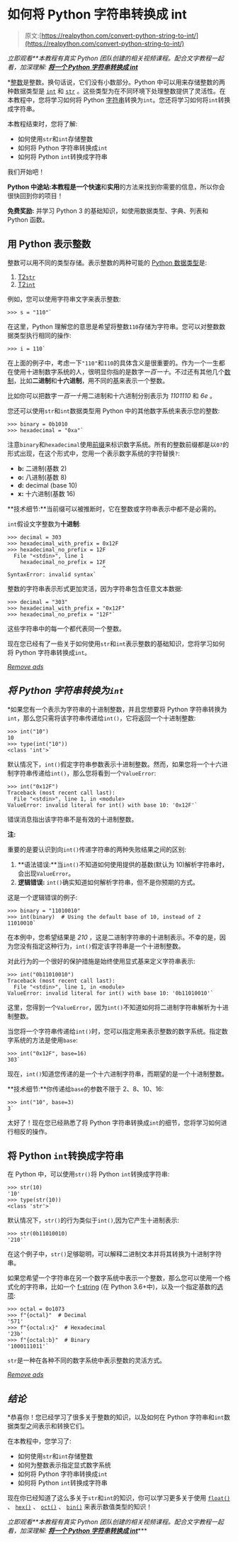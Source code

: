 # 如何将 Python 字符串转换成 int

> 原文:[https://realpython.com/convert-python-string-to-int/](https://realpython.com/convert-python-string-to-int/)

*立即观看**本教程有真实 Python 团队创建的相关视频课程。配合文字教程一起看，加深理解: [**将一个 Python 字符串转换成 int**](/courses/convert-python-string-int/)*

 *[整数](https://en.wikipedia.org/wiki/Integer)是整数。换句话说，它们没有小数部分。Python 中可以用来存储整数的两种数据类型是 [`int`](https://realpython.com/python-data-types/#integers) 和 [`str`](https://realpython.com/python-data-types/#strings) 。这些类型为在不同环境下处理整数提供了灵活性。在本教程中，您将学习如何将 Python [字符串](https://realpython.com/python-strings/)转换为`int`。您还将学习如何将`int`转换成字符串。

本教程结束时，您将了解:

*   如何使用`str`和`int`存储整数
*   如何将 Python 字符串转换成`int`
*   如何将 Python `int`转换成字符串

我们开始吧！

**Python 中途站:**本教程是一个**快速**和**实用**的方法来找到你需要的信息，所以你会很快回到你的项目！

**免费奖励:** 并学习 Python 3 的基础知识，如使用数据类型、字典、列表和 Python 函数。

## 用 Python 表示整数

整数可以用不同的类型存储。表示整数的两种可能的 [Python 数据类型](https://realpython.com/python-data-types/)是:

1.  [T2`str`](https://docs.python.org/3/library/stdtypes.html#textseq)
2.  [T2`int`](https://docs.python.org/3/library/stdtypes.html#numeric-types-int-float-complex)

例如，您可以使用字符串文字来表示整数:

>>>

```
>>> s = "110"` 
```

在这里，Python 理解您的意思是希望将整数`110`存储为字符串。您可以对整数数据类型执行相同的操作:

>>>

```
>>> i = 110` 
```

在上面的例子中，考虑一下`"110"`和`110`的具体含义是很重要的。作为一个一生都在使用十进制数字系统的人，很明显你指的是数字*一百一十*。不过还有其他几个[数制](https://realpython.com/python-encodings-guide/#covering-all-the-bases-other-number-systems)，比如**二进制**和**十六进制**，用不同的[基](https://simple.wikipedia.org/wiki/Base_(mathematics))来表示一个整数。

比如你可以把数字*一百一十*用二进制和十六进制分别表示为 *1101110* 和 *6e* 。

您还可以使用`str`和`int`数据类型用 Python 中的其他数字系统来表示您的整数:

>>>

```
>>> binary = 0b1010
>>> hexadecimal = "0xa"` 
```

注意`binary`和`hexadecimal`使用[前缀](https://docs.python.org/reference/lexical_analysis.html#integers)来标识数字系统。所有的整数前缀都是以`0?`的形式出现，在这个形式中，您用一个表示数字系统的字符替换`?`:

*   **b:** 二进制(基数 2)
*   **o:** 八进制(基数 8)
*   **d:** decimal (base 10)
*   **x:** 十六进制(基数 16)

**技术细节:**当前缀可以被推断时，它在整数或字符串表示中都不是必需的。

`int`假设文字整数为**十进制**:

>>>

```
>>> decimal = 303
>>> hexadecimal_with_prefix = 0x12F
>>> hexadecimal_no_prefix = 12F
  File "<stdin>", line 1
    hexadecimal_no_prefix = 12F
                              ^
SyntaxError: invalid syntax` 
```

整数的字符串表示形式更加灵活，因为字符串包含任意文本数据:

>>>

```
>>> decimal = "303"
>>> hexadecimal_with_prefix = "0x12F"
>>> hexadecimal_no_prefix = "12F"` 
```

这些字符串中的每一个都代表同一个整数。

现在您已经有了一些关于如何使用`str`和`int`表示整数的基础知识，您将学习如何将 Python 字符串转换成`int`。

[*Remove ads*](/account/join/)

## *将 Python 字符串转换为`int`*

 *如果您有一个表示为字符串的十进制整数，并且您想要将 Python 字符串转换为`int`，那么您只需将该字符串传递给`int()`，它将返回一个十进制整数:

>>>

```
>>> int("10")
10
>>> type(int("10"))
<class 'int'>` 
```

默认情况下，`int()`假定字符串参数表示十进制整数。然而，如果您将一个十六进制字符串传递给`int()`，那么您将看到一个`ValueError`:

>>>

```
>>> int("0x12F")
Traceback (most recent call last):
  File "<stdin>", line 1, in <module>
ValueError: invalid literal for int() with base 10: '0x12F'` 
```

错误消息指出该字符串不是有效的十进制整数。

**注:**

重要的是要认识到向`int()`传递字符串的两种失败结果之间的区别:

1.  **语法错误:**当`int()`不知道如何使用提供的基数(默认为 10)解析字符串时，会出现`ValueError`。
2.  **逻辑错误:** `int()`确实知道如何解析字符串，但不是你预期的方式。

这是一个逻辑错误的例子:

>>>

```
>>> binary = "11010010"
>>> int(binary)  # Using the default base of 10, instead of 2
11010010` 
```

在本例中，您希望结果是 *210* ，这是二进制字符串的十进制表示。不幸的是，因为您没有指定这种行为，`int()`假定该字符串是一个十进制整数。

对此行为的一个很好的保护措施是始终使用显式基来定义字符串表示:

>>>

```
>>> int("0b11010010")
Traceback (most recent call last):
  File "<stdin>", line 1, in <module>
ValueError: invalid literal for int() with base 10: '0b11010010'` 
```

这里，您得到一个`ValueError`，因为`int()`不知道如何将二进制字符串解析为十进制整数。

当您将一个字符串传递给`int()`时，您可以指定用来表示整数的数字系统。指定数字系统的方法是使用`base`:

>>>

```
>>> int("0x12F", base=16)
303` 
```

现在，`int()`知道您传递的是一个十六进制字符串，而期望的是一个十进制整数。

**技术细节:**你传递给`base`的参数不限于 2、8、10、16:

>>>

```
>>> int("10", base=3)
3` 
```

太好了！现在您已经熟悉了将 Python 字符串转换成`int`的细节，您将学习如何进行相反的操作。

## 将 Python `int`转换成字符串

在 Python 中，可以使用`str()`将 Python `int`转换成字符串:

>>>

```
>>> str(10)
'10'
>>> type(str(10))
<class 'str'>` 
```

默认情况下，`str()`的行为类似于`int()`,因为它产生十进制表示:

>>>

```
>>> str(0b11010010)
'210'` 
```

在这个例子中，`str()`足够聪明，可以解释二进制文本并将其转换为十进制字符串。

如果您希望一个字符串在另一个数字系统中表示一个整数，那么您可以使用一个格式化的字符串，比如一个 [f-string](https://realpython.com/python-f-strings/) (在 Python 3.6+中)，以及一个指定基数的[选项](https://docs.python.org/library/string.html#format-specification-mini-language):

>>>

```
>>> octal = 0o1073
>>> f"{octal}"  # Decimal
'571'
>>> f"{octal:x}"  # Hexadecimal
'23b'
>>> f"{octal:b}"  # Binary
'1000111011'` 
```

`str`是一种在各种不同的数字系统中表示整数的灵活方式。

[*Remove ads*](/account/join/)

## *结论*

 *恭喜你！您已经学习了很多关于整数的知识，以及如何在 Python 字符串和`int`数据类型之间表示和转换它们。

在本教程中，您学习了:

*   如何使用`str`和`int`存储整数
*   如何为整数表示指定显式数字系统
*   如何将 Python 字符串转换成`int`
*   如何将 Python `int`转换成字符串

现在你已经知道了这么多关于`str`和`int`的知识，你可以学习更多关于使用 [`float()`](https://docs.python.org/3/library/functions.html#float) 、 [`hex()`](https://docs.python.org/3/library/functions.html#hex) 、 [`oct()`](https://docs.python.org/3/library/functions.html#oct) 、 [`bin()`](https://docs.python.org/3/library/functions.html#bin) 来表示数值类型的知识！

*立即观看**本教程有真实 Python 团队创建的相关视频课程。配合文字教程一起看，加深理解: [**将一个 Python 字符串转换成 int**](/courses/convert-python-string-int/)****